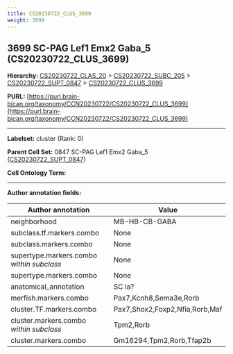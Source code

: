 ```yaml
---
title: CS20230722_CLUS_3699
weight: 3699
---
```

## 3699 SC-PAG Lef1 Emx2 Gaba_5 (CS20230722_CLUS_3699)
<b>Hierarchy: </b>
[CS20230722_CLAS_20](../CS20230722_CLAS_20) >
[CS20230722_SUBC_205](../CS20230722_SUBC_205) >
[CS20230722_SUPT_0847](../CS20230722_SUPT_0847) >
[CS20230722_CLUS_3699](../CS20230722_CLUS_3699)

**PURL:** [https://purl.brain-bican.org/taxonomy/CCN20230722/CS20230722_CLUS_3699](https://purl.brain-bican.org/taxonomy/CCN20230722/CS20230722_CLUS_3699)

---


**Labelset:** cluster (Rank: 0)

**Parent Cell Set:** 0847 SC-PAG Lef1 Emx2 Gaba_5 ([CS20230722_SUPT_0847](../CS20230722_SUPT_0847))



**Cell Ontology Term:** 

[MARKER GENES.]: #


---

[TRANSFERRED ANNOTATIONS.]: #


[AUTHOR ANNOTATION FIELDS.]: #


**Author annotation fields:**

| Author annotation | Value |
|-------------------|-------|
|neighborhood|MB-HB-CB-GABA|
|subclass.tf.markers.combo|None|
|subclass.markers.combo|None|
|supertype.markers.combo _within subclass_|None|
|supertype.markers.combo|None|
|anatomical_annotation|SC la?|
|merfish.markers.combo|Pax7,Kcnh8,Sema3e,Rorb|
|cluster.TF.markers.combo|Pax7,Shox2,Foxp2,Nfia,Rorb,Maf|
|cluster.markers.combo _within subclass_|Tpm2,Rorb|
|cluster.markers.combo|Gm16294,Tpm2,Rorb,Tfap2b|
